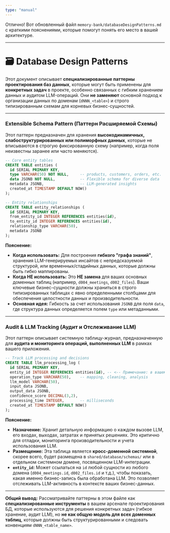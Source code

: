 ```yaml
---
type: "manual"
---
```


Отлично! Вот обновленный файл `memory-bank/databaseDesignPatterns.md` с краткими пояснениями, которые помогут понять его место в вашей архитектуре.

---

# 🗃️ Database Design Patterns

Этот документ описывает **специализированные паттерны проектирования баз данных**, которые могут быть применены для **конкретных задач** в проекте, особенно связанных с гибким хранением данных и аудитом LLM-операций. Они **не заменяют** основной подход к организации данных по доменам (`dNNN_<table>`) и строго типизированным схемам для корневых бизнес-сущностей.

---

### Extensible Schema Pattern (Паттерн Расширяемой Схемы)

Этот паттерн предназначен для хранения **высокодинамичных, слабоструктурированных или полиморфных данных**, которые не вписываются в строгую фиксированную схему (например, когда поля неизвестны заранее или часто меняются).

```sql
-- Core entity tables
CREATE TABLE entities (
  id SERIAL PRIMARY KEY,
  type VARCHAR(50) NOT NULL,     -- products, customers, orders, etc.
  data JSONB NOT NULL,           -- Flexible schema for diverse data
  metadata JSONB,                -- LLM-generated insights
  created_at TIMESTAMP DEFAULT NOW()
);

-- Entity relationships
CREATE TABLE entity_relationships (
  id SERIAL PRIMARY KEY,
  from_entity_id INTEGER REFERENCES entities(id),
  to_entity_id INTEGER REFERENCES entities(id),
  relationship_type VARCHAR(50),
  metadata JSONB
);
```

**Пояснение:**

- **Когда использовать:** Для построения **гибкого "графа знаний"**, хранения LLM-генерируемых инсайтов с непредсказуемой структурой, или временных/стадийных данных, которые должны быть гибко маппированы.
- **Когда НЕ использовать:** Это **НЕ замена** для ваших основных доменных таблиц (например, `d004_meetings`, `d002_files`). Ваши ключевые бизнес-сущности должны храниться в строго типизированных таблицах с явно определенными столбцами для обеспечения целостности данных и производительности.
- **Основная идея:** Гибкость за счет использования `JSONB` для поля `data`, где структура данных определяется полем `type` или метаданными.

---

### Audit & LLM Tracking (Аудит и Отслеживание LLM)

Этот паттерн описывает системную таблицу-журнал, предназначенную для **аудита и мониторинга операций, выполненных LLM** в рамках вашего приложения.

```sql
-- Track LLM processing and decisions
CREATE TABLE llm_processing_log (
  id SERIAL PRIMARY KEY,
  entity_id INTEGER REFERENCES entities(id), -- <-- Примечание: в вашем проекте может ссылаться на любой dNNN_<table>.id
  operation_type VARCHAR(50),    -- mapping, cleaning, analysis
  llm_model VARCHAR(50),
  input_data JSONB,
  output_data JSONB,
  confidence_score DECIMAL(3,2),
  processing_time INTEGER,       -- milliseconds
  created_at TIMESTAMP DEFAULT NOW()
);
```

**Пояснение:**

- **Назначение:** Хранит детальную информацию о каждом вызове LLM, его входах, выходах, затратах и принятых решениях. Это критично для отладки, мониторинга производительности и учета использования LLM.
- **Размещение:** Эта таблица является **кросс-доменной системной**, скорее всего, будет размещена в `shared/database/schemas/` или в отдельном системном домене, посвященном LLM-интеграции.
- **`entity_id`:** Может ссылаться на `id` любой сущности из любого домена (`d004_meetings.id`, `d002_files.id` и т.д.), чтобы показать, какая именно бизнес-запись была обработана LLM. Это позволяет отслеживать LLM-активность в контексте ваших бизнес-данных.

---

**Общий вывод:** Рассматривайте паттерны в этом файле как **специализированные инструменты** в вашем арсенале проектирования БД, которые используются для решения конкретных задач (гибкое хранение, аудит LLM), но **не как общую модель для всех доменных таблиц**, которые должны быть структурированными и следовать конвенциям `dNNN_<table_name>`.

